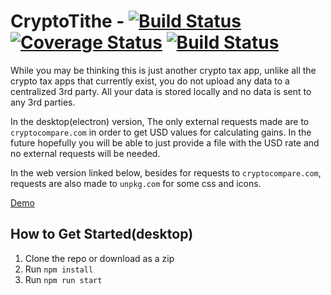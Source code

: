 # CryptoTithe - [![Build Status](https://travis-ci.org/starsoccer/cryptotithe.svg?branch=master)](https://travis-ci.org/starsoccer/cryptotithe) [![Coverage Status](https://coveralls.io/repos/github/starsoccer/cryptotithe/badge.svg?branch=master)](https://coveralls.io/github/starsoccer/cryptotithe?branch=master) [![Build Status](https://david-dm.org/starsoccer/cryptotithe.svg)](https://github.com/starsoccer/cryptotithe)

While you may be thinking this is just another crypto tax app, unlike all the crypto tax apps that currently exist, you do not upload any data to a centralized 3rd party. All your data is stored locally and no data is sent to any 3rd parties. 

In the desktop(electron) version, The only external requests made are to `cryptocompare.com` in order to get USD values for calculating gains.  In the future hopefully you will be able to just provide a file with the USD rate and no external requests will be needed.

In the web version linked below, besides for requests to `cryptocompare.com`, requests are also made to `unpkg.com` for some css and icons.

[Demo](https://starsoccer.github.io/cryptotithe/)

## How to Get Started(desktop)
  1. Clone the repo or download as a zip
  2. Run `npm install`
  3. Run `npm run start`

